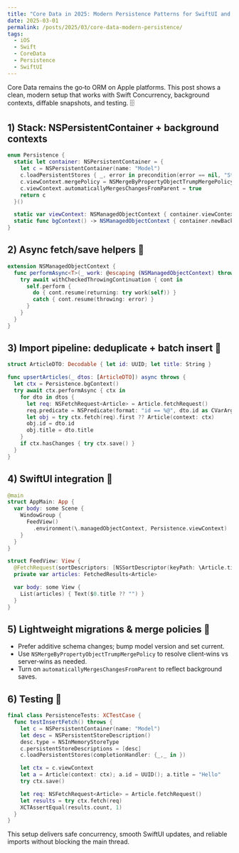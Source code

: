 ```yaml
---
title: "Core Data in 2025: Modern Persistence Patterns for SwiftUI and Concurrency"
date: 2025-03-01
permalink: /posts/2025/03/core-data-modern-persistence/
tags:
  - iOS
  - Swift
  - CoreData
  - Persistence
  - SwiftUI
---
```


Core Data remains the go‑to ORM on Apple platforms. This post shows a clean, modern setup that works with Swift Concurrency, background contexts, diffable snapshots, and testing. 🗄️

## 1) Stack: NSPersistentContainer + background contexts

```swift
enum Persistence {
  static let container: NSPersistentContainer = {
    let c = NSPersistentContainer(name: "Model")
    c.loadPersistentStores { _, error in precondition(error == nil, "Store error: \(String(describing: error))") }
    c.viewContext.mergePolicy = NSMergeByPropertyObjectTrumpMergePolicy
    c.viewContext.automaticallyMergesChangesFromParent = true
    return c
  }()

  static var viewContext: NSManagedObjectContext { container.viewContext }
  static func bgContext() -> NSManagedObjectContext { container.newBackgroundContext() }
}
```

## 2) Async fetch/save helpers 🧵

```swift
extension NSManagedObjectContext {
  func performAsync<T>(_ work: @escaping (NSManagedObjectContext) throws -> T) async throws -> T {
    try await withCheckedThrowingContinuation { cont in
      self.perform {
        do { cont.resume(returning: try work(self)) }
        catch { cont.resume(throwing: error) }
      }
    }
  }
}
```

## 3) Import pipeline: deduplicate + batch insert 🚚

```swift
struct ArticleDTO: Decodable { let id: UUID; let title: String }

func upsertArticles(_ dtos: [ArticleDTO]) async throws {
  let ctx = Persistence.bgContext()
  try await ctx.performAsync { ctx in
    for dto in dtos {
      let req: NSFetchRequest<Article> = Article.fetchRequest()
      req.predicate = NSPredicate(format: "id == %@", dto.id as CVarArg)
      let obj = try ctx.fetch(req).first ?? Article(context: ctx)
      obj.id = dto.id
      obj.title = dto.title
    }
    if ctx.hasChanges { try ctx.save() }
  }
}
```

## 4) SwiftUI integration 🧩

```swift
@main
struct AppMain: App {
  var body: some Scene {
    WindowGroup {
      FeedView()
        .environment(\.managedObjectContext, Persistence.viewContext)
    }
  }
}

struct FeedView: View {
  @FetchRequest(sortDescriptors: [NSSortDescriptor(keyPath: \Article.title, ascending: true)])
  private var articles: FetchedResults<Article>

  var body: some View {
    List(articles) { Text($0.title ?? "") }
  }
}
```

## 5) Lightweight migrations & merge policies 🔧

- Prefer additive schema changes; bump model version and set current.
- Use `NSMergeByPropertyObjectTrumpMergePolicy` to resolve client‑wins vs server‑wins as needed.
- Turn on `automaticallyMergesChangesFromParent` to reflect background saves.

## 6) Testing 🧪

```swift
final class PersistenceTests: XCTestCase {
  func testInsertFetch() throws {
    let c = NSPersistentContainer(name: "Model")
    let desc = NSPersistentStoreDescription()
    desc.type = NSInMemoryStoreType
    c.persistentStoreDescriptions = [desc]
    c.loadPersistentStores(completionHandler: {_,_ in })

    let ctx = c.viewContext
    let a = Article(context: ctx); a.id = UUID(); a.title = "Hello"
    try ctx.save()

    let req: NSFetchRequest<Article> = Article.fetchRequest()
    let results = try ctx.fetch(req)
    XCTAssertEqual(results.count, 1)
  }
}
```

This setup delivers safe concurrency, smooth SwiftUI updates, and reliable imports without blocking the main thread.


